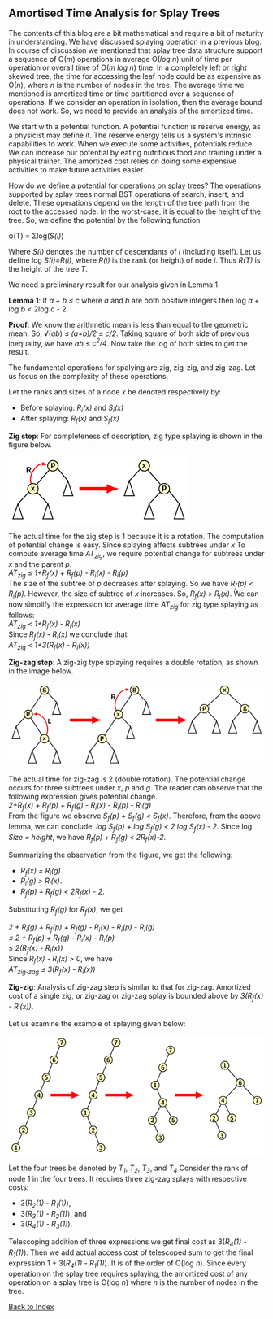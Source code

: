 ## Amortised Time Analysis for Splay Trees

The contents of this blog are a bit mathematical and require a bit of maturity in understanding. We
have discussed splaying operation in a previous blog. In course of discussion we mentioned that
splay tree data structure support a sequence of O(<i>m</i>) operations in average O(<i>log n</i>)
unit of time per operation or overall time of O(<i>m log n</i>) time. In a completely left or right
skewed tree, the time for accessing the leaf node could be as expensive as O(<i>n</i>), where 
<i>n</i> is the number of nodes in the tree. The average time we mentioned is amortized 
time or time partitioned over a sequence of operations. If we consider an operation in isolation, then
the average bound does not work. So, we need to provide an analysis of the amortized time.

We start with a potential function. A potential function is reserve energy, as a physicist 
may define it. The reserve energy tells us a system's intrinsic capabilities to work. When we execute 
some activities, potentials reduce. We can increase our potential by eating nutritious food and
training under a physical trainer. The amortized cost relies on doing some expensive activities to make
future activities easier. 
  
How do we define a potential for operations on splay trees? The operations supported by splay trees
normal BST operations of search, insert, and delete. These operations depend on the length of the
tree path from the root to the accessed node.  In the worst-case, it is equal to the height of the tree. So, we define the potential by the following function
<p align="text:center">
  &#x3D5;(T) = &Sigma;log(<i>S(i)</i>)
</p>
Where <i>S(i)</i> denotes the number of descendants of <i>i</i> (including itself). Let us define 
log <i>S(i)=R(i)</i>, where <i>R(i)</i> is the rank (or height) of node <i>i</i>. Thus <i>R(T)</i>
is the height of the tree <i>T</i>. 

We need a preliminary result for our analysis given in Lemma 1.

<strong>Lemma 1</strong>: If <i>a + b &le; c</i> where <i>a</i> and <i>b</i> are both positive
integers then log <i>a</i> + log <i>b</i> &lt; 2log <i>c</i> - 2.

<strong>Proof</strong>: We know the arithmetic mean is less than equal to the geometric mean. So,
&radic;(<i>ab</i>) &le; <i>(a+b)/2</i> &le; <i>c/2</i>. Taking square of both side of previous 
inequality, we have <i>ab</i> &le; <i>c<sup>2</sup>/4</i>. Now take the log of both sides to get
the result.

The fundamental operations for spalying
are zig, zig-zig, and zig-zag. Let us focus on the complexity of these operations. 

Let the ranks and sizes of a node <i>x</i> be denoted respectively by:

- Before splaying: <i>R<sub>i</sub>(x)</i> and <i>S<sub>i</sub>(x)</i> 
- After splaying: <i>R<sub>f</sub>(x)</i> and <i>S<sub>f</sub>(x)</i> 

<strong>Zig step</strong>: For completeness of description, zig type splaying is shown in the figure
below. 
<p align="text:center">
  <img src="../images/R-splay.png">
</p>
The actual time for the zig step is 1 because it is a rotation. The computation of potential 
change is easy. Since splaying affects subtrees under <i>x</i> 
To compute average time <i>AT<sub>zig</sub></i>, we require potential change for subtrees under
<i>x</i> and the parent <i>p</i>.
<div style align="text:center">
  <i>AT<sub>zig</sub> &le; 1+R<sub>f</sub>(x) + R<sub>f</sub>(p) - R<sub>i</sub>(x) - R<sub>i</sub>(p)</i>
</div>
The size of the subtree of <i>p</i> decreases after splaying. So we have 
<i>R<sub>f</sub>(p) &lt; R<sub>i</sub>(p)</i>. However, the size of subtree of <i>x</i>
increases. So, <i>R<sub>f</sub>(x) &gt; R<sub>i</sub>(x)</i>. We can now simplify the
expression for average time <i>AT<sub>zig</sub></i> for zig type splaying as follows:
<div style align="text:center">
  <i>AT<sub>zig</sub> &lt; 1+R<sub>f</sub>(x) - R<sub>i</sub>(x)</i>
</div>
Since <i>R<sub>f</sub>(x) - R<sub>i</sub>(x)</i> we conclude that 
<div style align="text:center">
  <i>AT<sub>zig</sub> &lt; 1+3(R<sub>f</sub>(x) - R<sub>i</sub>(x))</i>
</div>

<strong>Zig-zag step</strong>: A zig-zig type splaying requires a double rotation, as shown in 
the image below. 
<p align="text:center">
  <img src="../images/LR-splay.png">
</p>
The actual time for zig-zag is 2 (double rotation). The potential change occurs for three subtrees
under <i>x</i>, <i>p</i> and <i>g</i>. The reader can observe that the following expression gives potential change.
<div style align="text:center">
  <i>2+R<sub>f</sub>(x) + R<sub>f</sub>(p) + R<sub>f</sub>(g) - R<sub>i</sub>(x) - R<sub>i</sub>(p) - R<sub>i</sub>(g)</i> 
</div>
From the figure we observe <i>S<sub>f</sub>(p) + S<sub>f</sub>(g) &lt; S<sub>f</sub>(x)</i>. Therefore, from the above lemma, we can conclude:
<i>log S<sub>f</sub>(p) + log S<sub>f</sub>(g) &lt; 2 log S<sub>f</sub>(x) - 2</i>. Since log <i>Size = height</i>, we have <i>R<sub>f</sub>(p) + R<sub>f</sub>(g) &lt; 2R<sub>f</sub>(x)-2</i>.

Summarizing the observation from the figure, we get the following:

- <i>R<sub>f</sub>(x) = R<sub>i</sub>(g)</i>.
- <i>R<sub>i</sub>(g) &gt; R<sub>i</sub>(x)</i>.
- <i>R<sub>f</sub>(p) + R<sub>f</sub>(g) &lt; 2R<sub>f</sub>(x) - 2</i>.

Substituting <i>R<sub>f</sub>(g)</i> for <i>R<sub>f</sub>(x)</i>, we get
<div style align="text:center">
  <i>2 + R<sub>i</sub>(g) +  R<sub>f</sub>(p) + R<sub>f</sub>(g) - R<sub>i</sub>(x) - R<sub>i</sub>(p) - R<sub>i</sub>(g)</i> <br>
  <i>&le; 2 + R<sub>f</sub>(p) + R<sub>f</sub>(g) - R<sub>i</sub>(x) - R<sub>i</sub>(p)</i></br>
  <i>&le; 2(R<sub>f</sub>(x) - R<sub>i</sub>(x))</i>
</div>
Since <i>R<sub>f</sub>(x) - R<sub>i</sub>(x) &gt; 0</i>, we have
<div style align="text:center">
  <i>AT<sub>zig-zag</sub> &le; 3(R<sub>f</sub>(x) - R<sub>i</sub>(x))</i>
  </div>
  
  <strong>Zig-zig</strong>: Analysis of zig-zag step is similar to that for zig-zag. Amortized cost
  of a single zig, or zig-zag or zig-zag splay is bounded above by <i>3(R<sub>f</sub>(x) - R<sub>i</sub>(x))</i>.
  
Let us examine the example of splaying given below:
<p align="text:center">
  <img src="../images/splayExample2.png">
</p>
Let the four trees be denoted by  <i>T<sub>1</sub></i>, <i>T<sub>2</sub></i>, <i>T<sub>3</sub></i>, and
<i>T<sub>4</sub></i>
Consider the rank of node 1 in the four trees. It requires three zig-zag splays with 
respective costs:

  - 3(<i>R<sub>2</sub>(1) - R<sub>1</sub>(1)</i>),
  - 3(<i>R<sub>3</sub>(1) - R<sub>2</sub>(1)</i>), and
  - 3(<i>R<sub>4</sub>(1) - R<sub>3</sub>(1)</i>).
 
Telescoping addition of three expressions we get final cost as 
3(<i>R<sub>4</sub>(1) - R<sub>1</sub>(1)</i>). Then we add
actual access cost of telescoped sum to get the final expression 1 +  3(<i>R<sub>4</sub>(1) - R<sub>1</sub>(1)</i>). It is of the order of
O(log <i>n</i>). Since every operation on the splay tree requires splaying, the amortized cost of 
any operation on a splay tree is O(log <i>n</i>) where <i>n</i> is the number of nodes in the 
tree.

[Back to Index](../index.md)
